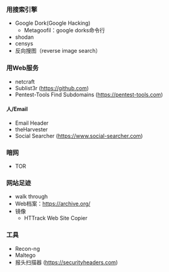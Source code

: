 

### 用搜索引擎
- Google Dork(Google Hacking)
    - Metagoofil：google dorks命令行
- shodan
- censys
- 反向搜图（reverse image search）


### 用Web服务
- netcraft
- Sublist3r (https://github.com)
- Pentest-Tools Find Subdomains (https://pentest-tools.com)

#### 人/Email
- Email Header
- theHarvester
- Social Searcher (https://www.social-searcher.com)

### 暗网
- TOR

### 网站足迹
- walk through
- Web档案：<https://archive.org/>
- 镜像
    - HTTrack Web Site Copier


### 工具
- Recon-ng
- Maltego
- 报头扫描器 (https://securityheaders.com)